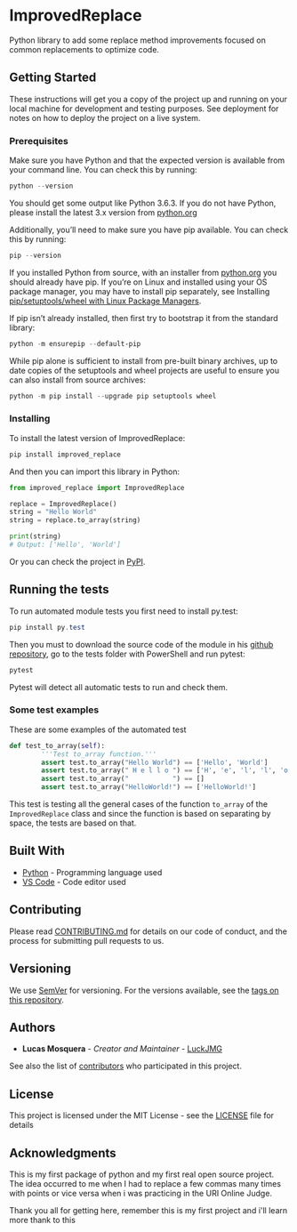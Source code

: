 # ImprovedReplace

Python library to add some replace method improvements focused on common replacements to optimize code.

## Getting Started

These instructions will get you a copy of the project up and running on your local machine for development and testing purposes. See deployment for notes on how to deploy the project on a live system.

### Prerequisites

Make sure you have Python and that the expected version is available from your command line. You can check this by running:

``` PowerShell
python --version
```

You should get some output like Python 3.6.3. If you do not have Python, please install the latest 3.x version from [python.org](https://python.org)

Additionally, you’ll need to make sure you have pip available. You can check this by running:

``` PowerShell
pip --version
```

If you installed Python from source, with an installer from [python.org](https://python.org) you should already have pip. If you’re on Linux and installed using your OS package manager, you may have to install pip separately, see Installing [pip/setuptools/wheel with Linux Package Managers](https://packaging.python.org/guides/installing-using-linux-tools/).

If pip isn’t already installed, then first try to bootstrap it from the standard library:

``` PowerShell
python -m ensurepip --default-pip
```

While pip alone is sufficient to install from pre-built binary archives, up to date copies of the setuptools and wheel projects are useful to ensure you can also install from source archives:

``` PowerShell
python -m pip install --upgrade pip setuptools wheel
```

### Installing

To install the latest version of ImprovedReplace:

``` PowerShell
pip install improved_replace
```

And then you can import this library in Python:

``` Python
from improved_replace import ImprovedReplace

replace = ImprovedReplace()
string = "Hello World"
string = replace.to_array(string)

print(string)
# Output: ['Hello', 'World']
```

Or you can check the project in [PyPI](https://pypi.org/project/improved-replace/).

## Running the tests

To run automated module tests you first need to install py.test:

``` PowerShell
pip install py.test
```

Then you must to download the source code of the module in his [github repository](https://github.com/LuckJMG/ImprovedReplace), go to the tests folder with PowerShell and run pytest:

``` PowerShell
pytest
```

Pytest will detect all automatic tests to run and check them.

### Some test examples

These are some examples of the automated test

``` Python
def test_to_array(self):
        '''Test to_array function.'''
        assert test.to_array("Hello World") == ['Hello', 'World']           # Normal string
        assert test.to_array(" H e l l o ") == ['H', 'e', 'l', 'l', 'o']    # Many spaces
        assert test.to_array("           ") == []                           # Only spaces
        assert test.to_array("HelloWorld!") == ['HelloWorld!']              # Any spaces

```

This test is testing all the general cases of the function `to_array` of the `ImprovedReplace` class and since
the function is based on separating by space, the tests are based on that.

## Built With

* [Python](https://www.python.org) - Programming language used
* [VS Code](https://code.visualstudio.com/) - Code editor used

## Contributing

Please read [CONTRIBUTING.md](CONTRIBUTING.md) for details on our code of conduct, and the process for submitting pull requests to us.

## Versioning

We use [SemVer](http://semver.org/) for versioning. For the versions available, see the [tags on this repository](https://github.com/LuckJMG/ImprovedReplace/tags).

## Authors

* **Lucas Mosquera** - *Creator and Maintainer* - [LuckJMG](https://github.com/LuckJMG)

See also the list of [contributors](https://github.com/LuckJMG/ImprovedReplace/contributors) who participated in this project.

## License

This project is licensed under the MIT License - see the [LICENSE](LICENSE) file for details

## Acknowledgments

This is my first package of python and my first real open source project. The idea occurred to me when I had to
replace a few commas many times with points or vice versa when i was practicing in the URI Online Judge.

Thank you all for getting here, remember this is my first project and i'll learn more thank to this
